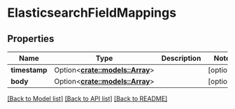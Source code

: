 # ElasticsearchFieldMappings

## Properties

Name | Type | Description | Notes
------------ | ------------- | ------------- | -------------
**timestamp** | Option<[**crate::models::Array**](array.md)> |  | [optional]
**body** | Option<[**crate::models::Array**](array.md)> |  | [optional]

[[Back to Model list]](../README.md#documentation-for-models) [[Back to API list]](../README.md#documentation-for-api-endpoints) [[Back to README]](../README.md)



